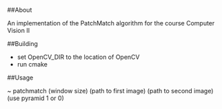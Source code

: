 ##About

An implementation of the PatchMatch algorithm for the course Computer Vision II

##Building
 - set OpenCV_DIR to the location of OpenCV
 - run cmake

##Usage

~ patchmatch (window size) (path to first image) (path to second image) (use pyramid 1 or 0)